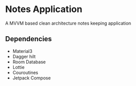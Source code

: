 # Notes Application
A MVVM based clean architecture notes keeping application

## Dependencies
- Material3
- Dagger hilt
- Room Database
- Lottie
- Couroutines
- Jetpack Compose
